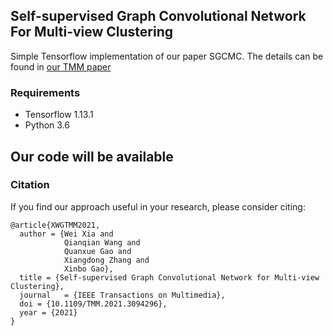 ## Self-supervised Graph Convolutional Network For Multi-view Clustering

Simple Tensorflow implementation of our paper SGCMC.
The details can be found in [our TMM paper](https://ieeexplore.ieee.org/document/9472979)

### Requirements
- Tensorflow 1.13.1
- Python 3.6

## Our code will be available

### Citation

If you find our approach useful in your research, please consider citing:

```
@article{XWGTMM2021,
  author = {Wei Xia and
            Qianqian Wang and
            Quanxue Gao and
            Xiangdong Zhang and
            Xinbo Gao},
  title = {Self-supervised Graph Convolutional Network for Multi-view Clustering},
  journal   = {IEEE Transactions on Multimedia},
  doi = {10.1109/TMM.2021.3094296},
  year = {2021}
}
```
